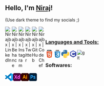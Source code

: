 
## Hello, I'm <a href="https://aakarsh.me" target="_blank">Niraj</a>!
(Use dark theme to find my socials ;)

<a href="https://www.linkedin.com/in/nirajbambharoliya" target="_blank"><img align="left" alt="Nirajbx | LinkedIn" width="22px" src="https://github.com/nirajbx/Font-Awesome/blob/6.x/svgs/brands/linkedin.svg" />
<a href="https://behance.net/aakarshb" target="_blank"><img align="left" alt="Nirajbx | Behance" width="22px" src="https://github.com/nirajbx/Font-Awesome/blob/6.x/svgs/brands/behance.svg" />
<a href="https://instagram.com/_.aakarsh._" target="_blank"><img align="left" alt="Nirajbx | Instagram" width="22px" src="https://github.com/nirajbx/simple-icons/blob/develop/icons/instagram.svg" />
<a href="https://twitter.com/Aakarsh-Bhttps://www.w3.org/html/" target="_blank"><img align="left" alt="Nirajbx | Twitter" width="22px" src="https://github.com/nirajbx/Font-Awesome/blob/6.x/svgs/brands/square-twitter.svg" />
<a href="https://twitter.com/Aakarsh-Bhttps://www.w3.org/html/" target="_blank"><img align="left" alt="Nirajbx | GitHub" width="22px" src="https://github.com/nirajbx/simple-icons/blob/develop/icons/github.svg" />
<a href="https://twitter.com/Aakarsh-Bhttps://www.w3.org/html/" target="_blank"><img align="left" alt="Nirajbx | CodeChef" width="22px" src="https://github.com/nirajbx/simple-icons/blob/develop/icons/codechef.svg" />
<br />


### Languages and Tools:


<a href="https://www.w3.org/html/" target="_blank"><img align="left" alt="HTML5" width="26px" src="https://raw.githubusercontent.com/github/explore/80688e429a7d4ef2fca1e82350fe8e3517d3494d/topics/html/html.png" /></a>
<a href="https://www.w3schools.com/css/" target="_blank"><img align="left" alt="CSS3" width="26px" src="https://raw.githubusercontent.com/github/explore/80688e429a7d4ef2fca1e82350fe8e3517d3494d/topics/css/css.png" /></a>
<a href="https://www.python.org" target="_blank"> <img align="left" alt="Python" width="26px" src="https://github.com/Aakarsh-B/trying-repos/blob/master/python-5.svg?raw=true"/> </a>
<a href="https://www.cprogramming.com/" target="_blank"> <img align="left" alt="C" width="26px" src="https://github.com/Aakarsh-B/trying-repos/blob/master/c-programming.png"/> </a>
<a href="https://git-scm.com/" target="_blank"> <img align="left" alt="git" width="26px" src="https://www.vectorlogo.zone/logos/git-scm/git-scm-icon.svg"/></a>
 <br>

  
### Softwares:

<img align="left" alt="Visual Studio Code" width="26px" src="https://raw.githubusercontent.com/github/explore/80688e429a7d4ef2fca1e82350fe8e3517d3494d/topics/visual-studio-code/visual-studio-code.png" />
<a href="https://www.adobe.com/products/xd.html" target="_blank"> <img align="left" alt="XD" width="26px" src="https://github.com/Aakarsh-B/trying-repos/blob/master/adobexd.png?raw=true"/> </a> 
<a href="https://www.adobe.com/in/products/illustrator.html" target="_blank"> <img align="left" alt="Illustrator" width="26px" src="https://github.com/Aakarsh-B/trying-repos/blob/master/illustrator.png?raw=true"/> </a> 
<a href="https://www.photoshop.com/en" target="_blank"> <img align="left" alt="Photoshop" width="26px" src="https://github.com/Aakarsh-B/trying-repos/blob/master/photoshop.png?raw=true"/> </a>

